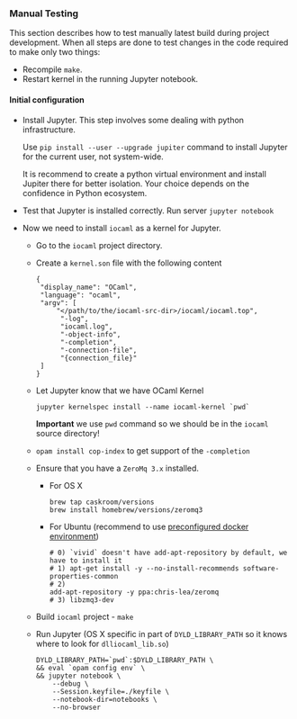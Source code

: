 ### Manual Testing
This section describes how to test manually latest build during project development.
When all steps are done to test changes in the code required to make only two things:

- Recompile `make`.
- Restart kernel in the running Jupyter notebook.

#### Initial configuration

- Install Jupyter. This step involves some dealing with python infrastructure. 
  
  Use `pip install --user --upgrade jupiter` command to install Jupyter for the current user, not system-wide. 
  
  It is recommend to create a python virtual environment and install Jupiter there for better isolation. Your choice depends on the confidence in Python ecosystem.
  
- Test that Jupyter is installed correctly. Run server `jupyter notebook`
  
- Now we need to install `iocaml` as a kernel for Jupyter. 
  
  - Go to the `iocaml` project directory.
    
  - Create a `kernel.son` file with the following content
    
    ``` 
    {
     "display_name": "OCaml",
     "language": "ocaml",
     "argv": [
         "</path/to/the/iocaml-src-dir>/iocaml/iocaml.top",
          "-log",
          "iocaml.log",
          "-object-info",
          "-completion",
          "-connection-file",
          "{connection_file}"
     ]
    }
    ```
    
  - Let Jupyter know that we have OCaml Kernel
    
    ``` 
    jupyter kernelspec install --name iocaml-kernel `pwd`
    ```
    
    **Important** we use `pwd` command so we should be in the `iocaml` source directory!
    
  - `opam install cop-index` to get support of the `-completion`
    
  - Ensure that you have a `ZeroMq 3.x` installed.
    
    - For OS X
      
      ``` 
      brew tap caskroom/versions
      brew install homebrew/versions/zeromq3
      ```
      
    - For Ubuntu (recommend to use [preconfigured docker environment](https://github.com/signalpillar/ocaml-playground))
      
      ``` 
      # 0) `vivid` doesn't have add-apt-repository by default, we have to install it
      # 1) apt-get install -y --no-install-recommends software-properties-common
      # 2)
      add-apt-repository -y ppa:chris-lea/zeromq
      # 3) libzmq3-dev
      ```
    
  - Build `iocaml` project - `make`
    
  - Run Jupyter (OS X specific in part of `DYLD_LIBRARY_PATH` so it knows where to look for `dlliocaml_lib.so`)
    
    ``` 
    DYLD_LIBRARY_PATH=`pwd`:$DYLD_LIBRARY_PATH \
    && eval `opam config env` \
    && jupyter notebook \
    	--debug \
        --Session.keyfile=./keyfile \
        --notebook-dir=notebooks \
        --no-browser
    ```
